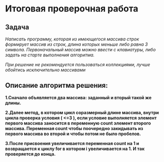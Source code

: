 # Итоговая проверочная работа 
## Задача

*Написать программу, которая из имеющегося массива строк формирует массив из строк, длина которых меньше либо равна 3 символа. 
Первоначальный массив можно ввести с клавиатуры, либо задать на старте выполнения алгоритма.*

*При решение не рекомендуется пользоваться коллекциями, лучше обойтись исключительно массивами*
## Описание алгоритма решения:
**1.Сначало объявляется два массива: заданный и вторый такой же длины.**

**2.Далее метод, в котором цикл соразмерный длине массива, внутри цикла проверка условия ( <=3 ), если условие выполняется элемент первого массива заносится в переменную count элемент второго массива. Переменная count чтобы поочередно закидывать из первого массива во второй и чтобы потом не было пробелов.**

**3.После присвоения увеличивается переменная count на 1 и возвращается к циклу for в котором i увеличивается на 1. И так проверяется до конца.**

